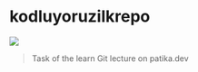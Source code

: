 # kodluyoruzilkrepo
<img src="https://www.tpfund.org/wp-content/uploads/2019/07/logo-1.png">

> Task of the learn Git lecture on patika.dev